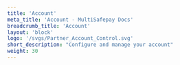 ```yaml
---
title: 'Account'
meta_title: 'Account - MultiSafepay Docs'
breadcrumb_title: 'Account'
layout: 'block'
logo: '/svgs/Partner_Account_Control.svg'
short_description: "Configure and manage your account"
weight: 30
---
```

